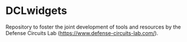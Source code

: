 # DCLwidgets
Repository to foster the joint development of tools and resources by the Defense Circuits Lab (https://www.defense-circuits-lab.com/).
